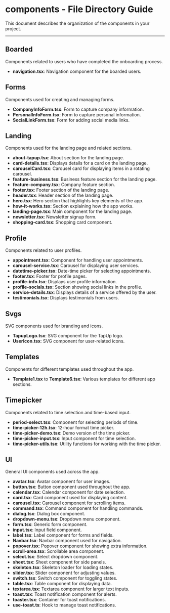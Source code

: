 # components - File Directory Guide

This document describes the organization of the components in your project.

---

## Boarded

Components related to users who have completed the onboarding process.

- **navigation.tsx**: Navigation component for the boarded users.

## Forms

Components used for creating and managing forms.

- **CompanyInfoForm.tsx**: Form to capture company information.
- **PersonalInfoForm.tsx**: Form to capture personal information.
- **SocialLinkForm.tsx**: Form for adding social media links.

## Landing

Components used for the landing page and related sections.

- **about-tapup.tsx**: About section for the landing page.
- **card-details.tsx**: Displays details for a card on the landing page.
- **carouselCard.tsx**: Carousel card for displaying items in a rotating carousel.
- **feature-business.tsx**: Business feature section for the landing page.
- **feature-company.tsx**: Company feature section.
- **footer.tsx**: Footer section of the landing page.
- **header.tsx**: Header section of the landing page.
- **hero.tsx**: Hero section that highlights key elements of the app.
- **how-it-works.tsx**: Section explaining how the app works.
- **landing-page.tsx**: Main component for the landing page.
- **newsletter.tsx**: Newsletter signup form.
- **shopping-card.tsx**: Shopping card component.

## Profile

Components related to user profiles.

- **appointment.tsx**: Component for handling user appointments.
- **carousel-service.tsx**: Carousel for displaying user services.
- **datetime-picker.tsx**: Date-time picker for selecting appointments.
- **footer.tsx**: Footer for profile pages.
- **profile-info.tsx**: Displays user profile information.
- **profile-socials.tsx**: Section showing social links in the profile.
- **service-details.tsx**: Displays details of a service offered by the user.
- **testimonials.tsx**: Displays testimonials from users.

## Svgs

SVG components used for branding and icons.

- **TapupLogo.tsx**: SVG component for the TapUp logo.
- **UserIcon.tsx**: SVG component for user-related icons.

## Templates

Components for different templates used throughout the app.

- **Template1.tsx** to **Template6.tsx**: Various templates for different app sections.

## Timepicker

Components related to time selection and time-based input.

- **period-select.tsx**: Component for selecting periods of time.
- **time-picker-12h.tsx**: 12-hour format time picker.
- **time-picker-demo.tsx**: Demo version of the time picker.
- **time-picker-input.tsx**: Input component for time selection.
- **time-picker-utils.tsx**: Utility functions for working with the time picker.

## UI

General UI components used across the app.

- **avatar.tsx**: Avatar component for user images.
- **button.tsx**: Button component used throughout the app.
- **calendar.tsx**: Calendar component for date selection.
- **card.tsx**: Card component used for displaying content.
- **carousel.tsx**: Carousel component for scrolling items.
- **command.tsx**: Command component for handling commands.
- **dialog.tsx**: Dialog box component.
- **dropdown-menu.tsx**: Dropdown menu component.
- **form.tsx**: Generic form component.
- **input.tsx**: Input field component.
- **label.tsx**: Label component for forms and fields.
- **Navbar.tsx**: Navbar component used for navigation.
- **popover.tsx**: Popover component for showing extra information.
- **scroll-area.tsx**: Scrollable area component.
- **select.tsx**: Select dropdown component.
- **sheet.tsx**: Sheet component for side panels.
- **skeleton.tsx**: Skeleton loader for loading states.
- **slider.tsx**: Slider component for adjusting values.
- **switch.tsx**: Switch component for toggling states.
- **table.tsx**: Table component for displaying data.
- **textarea.tsx**: Textarea component for larger text inputs.
- **toast.tsx**: Toast notification component for alerts.
- **toaster.tsx**: Container for toast notifications.
- **use-toast.ts**: Hook to manage toast notifications.
